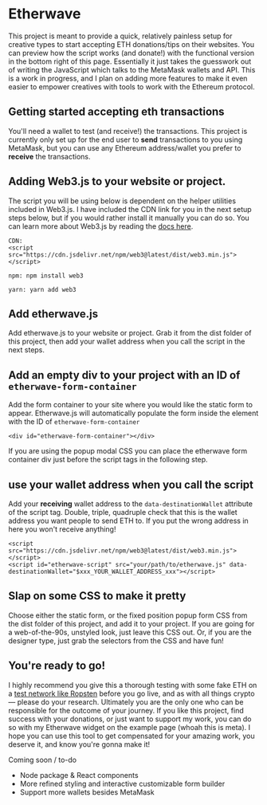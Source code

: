 # Etherwave
This project is meant to provide a quick, relatively painless setup for creative types to start accepting ETH donations/tips on their websites. You can preview how the script works (and donate!) with the functional version in the bottom right of this page. Essentially it just takes the guesswork out of writing the JavaScript which talks to the MetaMask wallets and API. This is a work in progress, and I plan on adding more features to make it even easier to empower creatives with tools to work with the Ethereum protocol.

## Getting started accepting eth transactions
You'll need a wallet to test (and receive!) the transactions. This project is currently only set up for the end user to **send** transactions to you using MetaMask, but you can use any Ethereum address/wallet you prefer to **receive** the transactions.

## Adding Web3.js to your website or project.
  The script you will be using below is dependent on the helper utilities included in Web3.js. I have included the CDN link for you in the next setup steps below, but if you would rather install it manually you can do so. You can learn more about Web3.js by reading the [docs here](https://web3js.readthedocs.io/en/v1.5.2/getting-started.html).

```
CDN:
<script src="https://cdn.jsdelivr.net/npm/web3@latest/dist/web3.min.js"></script>

npm: npm install web3

yarn: yarn add web3
```
  
## Add etherwave.js
Add etherwave.js to your website or project. Grab it from the dist folder of this project, then add your wallet address when you call the script in the next steps.

## Add an empty div to your project with an ID of `etherwave-form-container`
Add the form container to your site where you would like the static form to appear. Etherwave.js will automatically populate the form inside the element with the ID of `etherwave-form-container`
```
<div id="etherwave-form-container"></div>
```
If you are using the popup modal CSS you can place the etherwave form container div just before the script tags in the following step.

## use your wallet address when you call the script

Add your **receiving** wallet address to the `data-destinationWallet` attribute of the script tag. Double, triple, quadruple check that this is the wallet address you want people to send ETH to. If you put the wrong address in here you won't receive anything!
```
<script src="https://cdn.jsdelivr.net/npm/web3@latest/dist/web3.min.js"></script>
<script id="etherwave-script" src="your/path/to/etherwave.js" data-destinationWallet="$xxx_YOUR_WALLET_ADDRESS_xxx"></script>
```

## Slap on some CSS to make it pretty</h3>
Choose either the static form, or the fixed position popup form CSS from the dist folder of this project, and add it to your project.
If you are going for a web-of-the-90s, unstyled look, just leave this CSS out. Or, if you are the designer type, just grab the selectors from the CSS and have fun!

## You're ready to go!
I highly recommend you give this a thorough testing with some fake ETH on a [test network like Ropsten](https://faucet.ropsten.be/) before you go live, and as with all things crypto — please do your research. Ultimately you are the only one who can be responsible for the outcome of your journey.
If you like this project, find success with your donations, or just want to support my work, you can do so with my Etherwave widget on the example page (whoah this is meta).
I hope you can use this tool to get compensated for your amazing work, you deserve it, and  know you're gonna make it!


Coming soon / to-do
* Node package & React components
* More refined styling and interactive customizable form builder
* Support more wallets besides MetaMask

